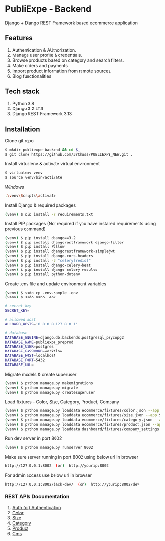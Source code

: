 # PubliExpe - Backend

Django + Django REST Framework based ecommerce application.

## Features

1. Authentication & AUthorization.
2. Manage user profile & credentials.
3. Browse products based on category and search filters.
4. Make orders and payments
5. Import product information from remote sources.
6. Blog functionalities

## Tech stack

1. Python 3.8
2. Django 3.2 LTS
3. Django REST Framework 3.13

## Installation

Clone git repo

```sh
$ mkdir publiexpe-backend && cd $_
$ git clone https://github.com/3rChuss/PUBLIEXPE_NEW.git .
```

Install virtualenv & activate virtual environment

```sh
$ virtualenv venv
$ source venv/bin/activate
```

_Windows_

```sh
.\venv\Scripts\activate
```

Install Django & required packages

```sh
(venv) $ pip install -r requirements.txt
```

Install PIP packages (Not required if you have installed requirements using
previous command)

```sh
(venv) $ pip install django==3.2
(venv) $ pip install djangorestframework django-filter
(venv) $ pip install Pillow
(venv) $ pip install djangorestframework-simplejwt
(venv) $ pip install django-cors-headers
(venv) $ pip install -U "celery[redis]"
(venv) $ pip install django-celery-beat
(venv) $ pip install django-celery-results
(venv) $ pip install python-dotenv
```

Create .env file and update environment variables

```sh
(venv) $ sudo cp .env.sample .env
(venv) $ sudo nano .env

# secret key
SECRET_KEY=

# allowed host
ALLOWED_HOSTS='0.0.0.0 127.0.0.1'

# database
DATABASE_ENGINE=django.db.backends.postgresql_psycopg2
DATABASE_NAME=publiexpe_preprod
DATABASE_USER=postgres
DATABASE_PASSWORD=workflow
DATABASE_HOST=localhost
DATABASE_PORT=5432
DATABASE_URL=
```

Migrate models & create superuser

```sh
(venv) $ python manage.py makemigrations
(venv) $ python manage.py migrate
(venv) $ python manage.py createsuperuser
```

Load fixtures - Color, Size, Category, Product, Company

```sh
(venv) $ python manage.py loaddata ecommerce/fixtures/color.json --app Color
(venv) $ python manage.py loaddata ecommerce/fixtures/size.json --app Size
(venv) $ python manage.py loaddata ecommerce/fixtures/category.json --app Category
(venv) $ python manage.py loaddata ecommerce/fixtures/product.json --app Product
(venv) $ python manage.py loaddata dashboard/fixtures/company_settings.json --app Company
```

Run dev server in port 8002

```sh
(venv) $ python manage.py runserver 8002
```

Make sure server running in port 8002 using below url in browser

```sh
http://127.0.0.1:8002  (or)  http://yourip:8002
```

For admin access use below url in browser

```sh
http://127.0.0.1:8002/back-dev/  (or)  http://yourip:8002/dev
```

### REST APIs Documentation

1. [Auth (or) Authentication](api-doc/readme-auth.md)
2. [Color](api-doc/readme-color.md)
3. [Size](api-doc/readme-size.md)
4. [Category](api-doc/readme-category.md)
5. [Product](api-doc/readme-product.md)
6. [Cms](api-doc/readme-cms.md)
